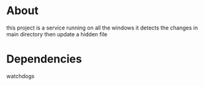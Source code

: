 # About
this project is a service running on all the windows it detects the changes in main directory then update a hidden file
# Dependencies
watchdogs
